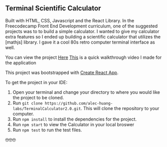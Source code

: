 ## Terminal Scientific Calculator

Built with HTML, CSS, Javascript and the React Library. In the Freecodecamp Front End Development curriculum, one of the suggested projects was to to build a simple calculator. I wanted to give my calculator extra features so I ended up building a scientific calculator that utilizes the [mathjs] library. I gave it a cool 80s retro computer terminal interface as well. 

You can view the project [Here](https://alec-huang-labs.github.io/TerminalCalculator2.0/)
[This](https://drive.google.com/file/d/19WdfPLXQY7G-XYjm_jyVTeGN9FolCXET/view?pli=1) is a quick walkthrough video I made for the application

This project was bootstrapped with [Create React App](https://github.com/facebook/create-react-app).

To get the project in your IDE:
1. Open your terminal and change your directory to where you would like the project to be cloned.
2. Run `git clone https://github.com/alec-huang-labs/TerminalCalculator2.0.git`. This will clone the repository to your computer. 
3. Run `npm install` to install the dependencies for the project.
4. Run `npm start` to view the Calculator in your local broswer
5. Run `npm test` to run the test files. 

🤓🤓🤓
